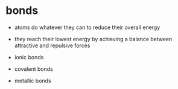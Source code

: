 # bonds

- atoms do whatever they can to reduce their overall energy

- they reach their lowest energy by achieving a balance between attractive and repulsive forces


- ionic bonds
- covalent bonds
- metallic bonds
